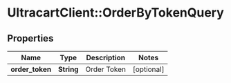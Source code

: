 # UltracartClient::OrderByTokenQuery

## Properties
Name | Type | Description | Notes
------------ | ------------- | ------------- | -------------
**order_token** | **String** | Order Token | [optional] 


